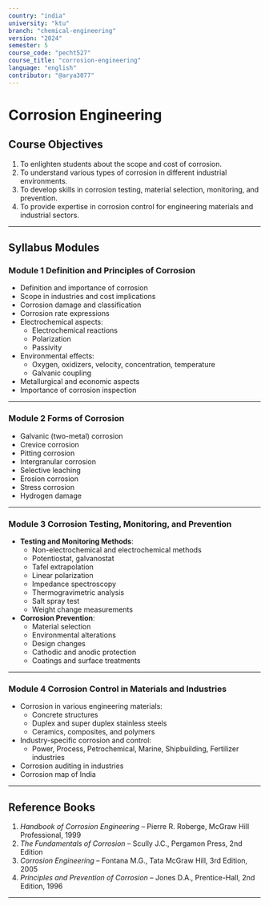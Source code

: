 ```yaml
---
country: "india"
university: "ktu"
branch: "chemical-engineering"
version: "2024"
semester: 5
course_code: "pecht527"
course_title: "corrosion-engineering"
language: "english"
contributor: "@arya3077"
---
```


# Corrosion Engineering

## Course Objectives

1. To enlighten students about the scope and cost of corrosion.  
2. To understand various types of corrosion in different industrial environments.  
3. To develop skills in corrosion testing, material selection, monitoring, and prevention.  
4. To provide expertise in corrosion control for engineering materials and industrial sectors.

---

## Syllabus Modules

### Module 1  Definition and Principles of Corrosion
- Definition and importance of corrosion  
- Scope in industries and cost implications  
- Corrosion damage and classification  
- Corrosion rate expressions  
- Electrochemical aspects:  
  - Electrochemical reactions  
  - Polarization  
  - Passivity  
- Environmental effects:  
  - Oxygen, oxidizers, velocity, concentration, temperature  
  - Galvanic coupling  
- Metallurgical and economic aspects  
- Importance of corrosion inspection

---

### Module 2  Forms of Corrosion 
- Galvanic (two-metal) corrosion  
- Crevice corrosion  
- Pitting corrosion  
- Intergranular corrosion  
- Selective leaching  
- Erosion corrosion  
- Stress corrosion  
- Hydrogen damage

---

### Module 3 Corrosion Testing, Monitoring, and Prevention  
- **Testing and Monitoring Methods**:  
  - Non-electrochemical and electrochemical methods  
  - Potentiostat, galvanostat  
  - Tafel extrapolation  
  - Linear polarization  
  - Impedance spectroscopy  
  - Thermogravimetric analysis  
  - Salt spray test  
  - Weight change measurements  
- **Corrosion Prevention**:  
  - Material selection  
  - Environmental alterations  
  - Design changes  
  - Cathodic and anodic protection  
  - Coatings and surface treatments

---

### Module 4  Corrosion Control in Materials and Industries
- Corrosion in various engineering materials:  
  - Concrete structures  
  - Duplex and super duplex stainless steels  
  - Ceramics, composites, and polymers  
- Industry-specific corrosion and control:  
  - Power, Process, Petrochemical, Marine, Shipbuilding, Fertilizer industries  
- Corrosion auditing in industries  
- Corrosion map of India

---

## Reference Books

1. *Handbook of Corrosion Engineering* – Pierre R. Roberge, McGraw Hill Professional, 1999  
2. *The Fundamentals of Corrosion* – Scully J.C., Pergamon Press, 2nd Edition  
3. *Corrosion Engineering* – Fontana M.G., Tata McGraw Hill, 3rd Edition, 2005  
4. *Principles and Prevention of Corrosion* – Jones D.A., Prentice-Hall, 2nd Edition, 1996  

---
